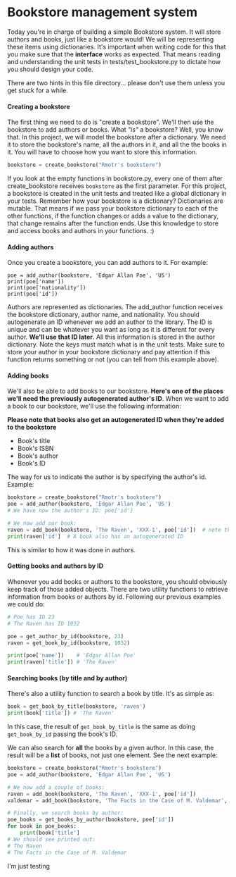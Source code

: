 # Bookstore management system

Today you're in charge of building a simple Bookstore system. It will store authors and books, just like a bookstore would! We will be representing these items using dictionaries. It's important when writing code for this that you make sure that the **interface** works as expected. That means reading and understanding the unit tests in tests/test_bookstore.py to dictate how you should design your code. 

There are two hints in this file directory... please don't use them unless you get stuck for a while. 

#### Creating a bookstore

The first thing we need to do is "create a bookstore". We'll then use the bookstore to add authors or books. What _"is"_ a bookstore? Well, you know that. In this project, we will model the bookstore after a dictionary. We need it to store the bookstore's name, all the authors in it, and all the the books in it. You will have to choose how you want to store this information. 

```python
bookstore = create_bookstore("Rmotr's bookstore")
```

If you look at the empty functions in bookstore.py, every one of them after create_bookstore receives `bookstore` as the first parameter. For this project, a bookstore is created in the unit tests and treated like a global dictionary in your tests. Remember how your bookstore is a dictionary? Dictionaries are mutable. That means if we pass your bookstore dictionary to each of the other functions, if the function changes or adds a value to the dictionary, that change remains after the function ends. Use this knowledge to store and access books and authors in your functions. :)

#### Adding authors

Once you create a bookstore, you can add authors to it. For example:

```
poe = add_author(bookstore, 'Edgar Allan Poe', 'US')
print(poe['name'])
print(poe['nationality'])
print(poe['id'])
```

Authors are represented as dictionaries. The add_author function receives the bookstore dictionary, author name, and nationality. You should autogenerate an ID whenever we add an author to the library. The ID is unique and can be whatever you want as long as it is different for every author. **We'll use that ID later**. All this information is stored in the author dictionary. Note the keys must match what is in the unit tests. Make sure to store your author in your bookstore dictionary and pay attention if this function returns something or not (you can tell from this example above). 

#### Adding books

We'll also be able to add books to our bookstore. **Here's one of the places we'll need the previously autogenerated author's ID**. When we want to add a book to our bookstore, we'll use the following information:

**Please note that books also get an autogenerated ID when they're added to the bookstore**

* Book's title
* Book's ISBN
* Book's author
* Book's ID

The way for us to indicate the author is by specifying the author's id. Example:

```python
bookstore = create_bookstore("Rmotr's bookstore")
poe = add_author(bookstore, 'Edgar Allan Poe', 'US')
# We have now the author's ID: poe['id']

# We now add our book:
raven = add_book(bookstore, 'The Raven', 'XXX-1', poe['id'])  # note the ID being used?
print(raven['id']  # A book also has an autogenerated ID
```

This is similar to how it was done in authors.

#### Getting books and authors by ID

Whenever you add books or authors to the bookstore, you should obviously keep track of those added objects. There are two utility functions to retrieve information from books or authors by id. Following our previous examples we could do:

```python
# Poe has ID 23
# The Raven has ID 1032

poe = get_author_by_id(bookstore, 23)
raven = get_book_by_id(bookstore, 1032)

print(poe['name'])    # 'Edgar Allan Poe'
print(raven['title']) # 'The Raven'
```

#### Searching books (by title and by author)

There's also a utility function to search a book by title. It's as simple as:

```python
book = get_book_by_title(bookstore, 'raven')
print(book['title']) # 'The Raven'
```

In this case, the result of `get_book_by_title` is the same as doing `get_book_by_id` passing the book's ID.

We can also search for **all** the books by a given author. In this case, the result will be a **list** of books, not just one element. See the next example:

```python
bookstore = create_bookstore("Rmotr's bookstore")
poe = add_author(bookstore, 'Edgar Allan Poe', 'US')

# We now add a couple of books:
raven = add_book(bookstore, 'The Raven', 'XXX-1', poe['id'])
valdemar = add_book(bookstore, 'The Facts in the Case of M. Valdemar', 'XXX-2', poe['id'])

# Finally, we search books by author:
poe_books = get_books_by_author(bookstore, poe['id'])
for book in poe_books:
    print(book['title']
# We should see printed out:
# The Raven
# The Facts in the Case of M. Valdemar
```



I'm just testing
